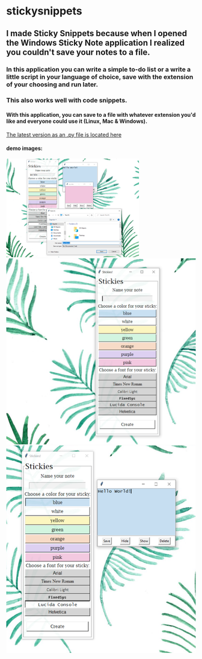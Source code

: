 # stickysnippets

## I made Sticky Snippets because when I opened the Windows Sticky Note application I realized you couldn't save your notes to a file.<br>


### In this application you can write a simple to-do list or a write a little script in your language of choice, save with the extension of your choosing and run later.<br>

### This also works well with code snippets.
#### With this application, you can save to a file with whatever extension you'd like and everyone could use it (Linux, Mac & Windows).<br>

<a href="https://github.com/anna-smith97/stickysnippets/blob/main/main.py">The latest version as an .py file is located here</a>

#### demo images:

<img src='https://github.com/anna-smith97/stickysnippets/blob/main/images/stickiesdemo3.PNG?raw=true' style="width: 70%"></img>
<img src='https://github.com/anna-smith97/stickysnippets/blob/main/images/stickiesdemo.PNG?raw=true'></img>
<img src='https://github.com/anna-smith97/stickysnippets/blob/main/images/stickiesdemo2.PNG?raw=true'></img>




